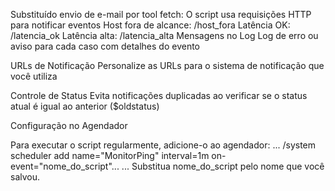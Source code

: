 Substituído envio de e-mail por tool fetch:
O script usa requisições HTTP para notificar eventos
Host fora de alcance: /host_fora
Latência OK: /latencia_ok
Latência alta: /latencia_alta
Mensagens no Log
Log de erro ou aviso para cada caso com detalhes do evento

URLs de Notificação
Personalize as URLs para o sistema de notificação que você utiliza

Controle de Status
Evita notificações duplicadas ao verificar se o status atual é igual ao anterior ($oldstatus)

Configuração no Agendador

Para executar o script regularmente, adicione-o ao agendador:
...
/system scheduler add name="MonitorPing" interval=1m on-event="nome_do_script"...
...
Substitua nome_do_script pelo nome que você salvou.
